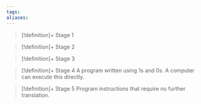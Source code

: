 ```yaml
---
tags:
aliases:
---
```


> [!definition]+ Stage 1
>

> [!definition]+ Stage 2
>

> [!definition]+ Stage 3
>

> [!definition]+ Stage 4
> A program written using 1s and 0s. A computer can execute this directly.

> [!definition]+ Stage 5
> Program instructions that require no further translation.



